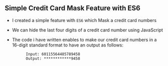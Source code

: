 ## Simple Credit Card Mask Feature with ES6

- I created a simple feature with ```ES6``` which Mask a credit card numbers
- We can hide the last four digits of a credit card number using JavaScript 
- The code i have written enables to make our credit card numbers in a 16-digit standard format to have an output as follows: 

            Input: 60115564485789458
            Output: ************9458